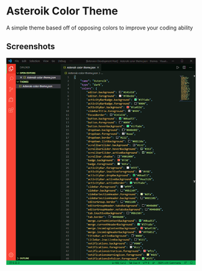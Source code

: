 # Asteroik Color Theme

A simple theme based off of opposing colors to improve your coding ability

## Screenshots

![Entire Window](https://raw.githubusercontent.com/Hollikill/Asteroik/master/entireWindow.png)
